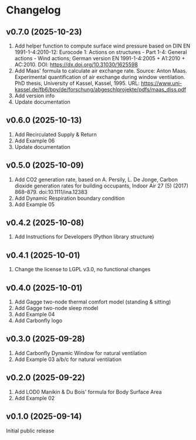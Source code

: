 # Changelog

## v0.7.0 (2025-10-23)

1. Add helper function to compute surface wind pressure based on DIN EN 1991-1-4:2010-12: Eurocode 1: Actions on structures - Part 1-4: General actions - Wind actions; German version EN 1991-1-4:2005 + A1:2010 + AC:2010. DOI: https://dx.doi.org/10.31030/1625598
2. Add Maas' formula to calculate air exchange rate. Source: Anton Maas. Experimental quantification of air exchange during window ventilation. PhD thesis, University of Kassel, Kassel, 1995. URL: https://www.uni-kassel.de/fb6/bpy/de/forschung/abgeschlprojekte/pdfs/maas_diss.pdf
3. Add version info
4. Update documentation

## v0.6.0 (2025-10-13)

1. Add Recirculated Supply & Return
2. Add Example 06
3. Update documentation

## v0.5.0 (2025-10-09)

1. Add CO2 generation rate, based on A. Persily, L. De Jonge, Carbon dioxide generation rates for building occupants, Indoor Air 27 (5) (2017) 868–879. doi:10.1111/ina.12383
2. Add Dynamic Respiration boundary condition
3. Add Example 05

## v0.4.2 (2025-10-08)

1. Add Instructions for Developers (Python library structure)

## v0.4.1 (2025-10-01)

1. Change the license to LGPL v3.0, no functional changes

## v0.4.0 (2025-10-01)

1. Add Gagge two-node thermal comfort model (standing & sitting)
2. Add Gagge two-node sleep model
3. Add Example 04
4. Add Carbonfly logo

## v0.3.0 (2025-09-28)

1. Add Carbonfly Dynamic Window for natural ventilation
2. Add Example 03 a/b/c for natural ventilation

## v0.2.0 (2025-09-22)

1. Add LOD0 Manikin & Du Bois' formula for Body Surface Area
2. Add Example 02

## v0.1.0 (2025-09-14)

Initial public release
